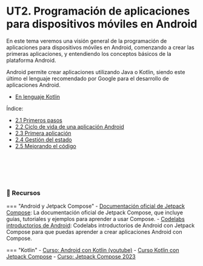 # **UT2. Programación de aplicaciones para dispositivos móviles en Android**

En este tema veremos una visión general de la programación de aplicaciones para dispositivos móviles en Android, comenzando a crear las primeras aplicaciones, y entendiendo los conceptos básicos de la plataforma Android.

Android permite crear aplicaciones utilizando Java o Kotlin, siendo este último el lenguaje recomendado por Google para el desarrollo de aplicaciones Android.

- [En lenguaje Kotlin](../00-android/00-kotlin/index.md)

Índice:


- [2.1 Primeros pasos](./2.1-primeros-pasos.md)
- [2.2 Ciclo de vida de una aplicación Android](./2.2-ciclo-vida-app.md)
- [2.3 Primera aplicación](./2.3-primera-app.md)
- [2.4 Gestión del estado](./2.4-gestion-estado.md)
- [2.5 Mejorando el código](./2.5-mejorando-codigo.md)


<br/><br/><br/><br/>

### 📁 Recursos

=== "Android y Jetpack Compose"
    - [Documentación oficial de Jetpack Compose](https://developer.android.com/jetpack/compose?hl=es-419): La documentación oficial de Jetpack Compose, que incluye guías, tutoriales y ejemplos para aprender a usar Compose.
    - [Codelabs introductorios de Android](https://developer.android.com/courses/android-basics-compose/unit-1?hl=es-419): Codelabs introductorios de Android con Jetpack Compose para que puedas aprender a crear aplicaciones Android con Compose.  
  
=== "Kotlin"
    - [Curso: Android con Kotlin (youtube)](https://www.youtube.com/playlist?list=PLU8oAlHdN5BkdfBPpNv_lVCJxJgE87cr0)
    - [Curso Kotlin con Jetpack Compose](https://www.youtube.com/playlist?list=PLQL8Dog3JUwe6fHSgVnBp68gVUCBkOL_n)
    - [Curso: Jetpack Compose 2023](https://www.youtube.com/playlist?list=PLrn69hTK5FBwu7VmWBg76v23atiMqz_pY)